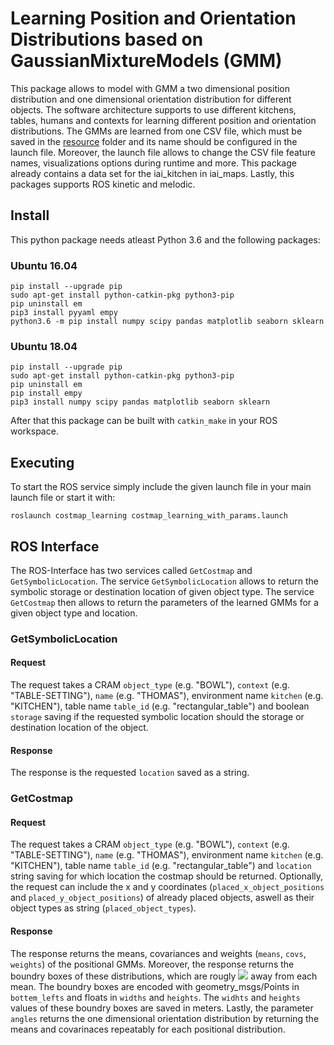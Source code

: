 # Learning Position and Orientation Distributions based on GaussianMixtureModels (GMM)

This package allows to model with GMM a two dimensional position distribution and one dimensional orientation distribution
for different objects. The software architecture supports to use different kitchens, tables, humans and contexts
for learning different position and orientation distributions. The GMMs are learned from one CSV file, 
which must be saved in the [resource](../master/resource) folder and its name should be configured in the launch file. 
Moreover, the launch file allows to change the CSV file feature names, visualizations options during runtime and more.
This package already contains a data set for the iai_kitchen in iai_maps. Lastly, this packages supports ROS kinetic
and melodic.

## Install

This python package needs atleast Python 3.6 and the following packages:

### Ubuntu 16.04

```
pip install --upgrade pip
sudo apt-get install python-catkin-pkg python3-pip
pip uninstall em
pip3 install pyyaml empy
python3.6 -m pip install numpy scipy pandas matplotlib seaborn sklearn 
```

### Ubuntu 18.04

```
pip install --upgrade pip
sudo apt-get install python-catkin-pkg python3-pip
pip uninstall em
pip install empy
pip3 install numpy scipy pandas matplotlib seaborn sklearn
```

After that this package can be built with `catkin_make` in your ROS workspace.

## Executing

To start the ROS service simply include the given launch file in your main launch file or start it with: 

```
roslaunch costmap_learning costmap_learning_with_params.launch 
```

## ROS Interface

The ROS-Interface has two services called `GetCostmap` and `GetSymbolicLocation`. The service `GetSymbolicLocation`
allows to return the symbolic storage or destination location of given object type. The service `GetCostmap` then
allows to return the parameters of the learned GMMs for a given object type and location. 

### GetSymbolicLocation

#### Request
The request takes a CRAM `object_type` (e.g. "BOWL"), `context` (e.g. "TABLE-SETTING"), `name` (e.g. "THOMAS"), environment name `kitchen` (e.g. "KITCHEN"), table name `table_id` (e.g. "rectangular_table") and boolean `storage` saving if the requested symbolic location should the storage or destination location of the object.

#### Response
The response is the requested `location` saved as a string.

### GetCostmap

#### Request
The request takes a CRAM `object_type` (e.g. "BOWL"), `context` (e.g. "TABLE-SETTING"), `name` (e.g. "THOMAS"), environment name `kitchen` (e.g. "KITCHEN"), table name `table_id` (e.g. "rectangular_table") and `location` string saving for which location the costmap should be returned. Optionally, the request can include the x and y coordinates (`placed_x_object_positions` and `placed_y_object_positions`) of already placed objects, aswell as their object types as string (`placed_object_types`).

#### Response
The response returns the means, covariances and weights (`means`, `covs`, `weights`) of the positional GMMs. Moreover, the response returns the boundry boxes of these distributions, which are rougly <img src="https://render.githubusercontent.com/render/math?math=-3\cdot\sqrt\sigma"> away from each mean. The boundry boxes are encoded with geometry_msgs/Points in `bottem_lefts` and floats in `widths` and `heights`. The `widhts` and `heights` values of these boundry boxes are saved in meters. Lastly, the parameter `angles` returns the one dimensional orientation distribution by returning the means and covarinaces repeatably for each positional distribution. 

